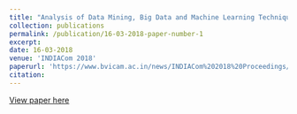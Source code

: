 ```yaml
---
title: "Analysis of Data Mining, Big Data and Machine Learning Techniques to Predict Academic Performance"
collection: publications
permalink: /publication/16-03-2018-paper-number-1
excerpt:
date: 16-03-2018
venue: 'INDIACom 2018'
paperurl: 'https://www.bvicam.ac.in/news/INDIACom%202018%20Proceedings/Main/papers/2075.pdf'
citation:
---
```

[View paper here](https://www.bvicam.ac.in/news/INDIACom%202018%20Proceedings/Main/papers/2075.pdf)
